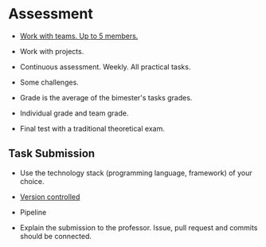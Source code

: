 Assessment
====

- [Work with teams. Up to 5 members.](https://au.indeed.com/career-advice/interviewing/how-do-you-ensure-you-work-well-in-a-team)

- Work with projects.

- Continuous assessment. Weekly. All practical tasks.

- Some challenges.

- Grade is the average of the bimester's tasks grades. 

- Individual grade and team grade.

- Final test with a traditional theoretical exam.

## Task Submission

- Use the technology stack (programming language, framework) of your choice.

- [Version controlled](class/version-control.md)

- Pipeline

- Explain the submission to the professor. Issue, pull request and commits should be connected.

